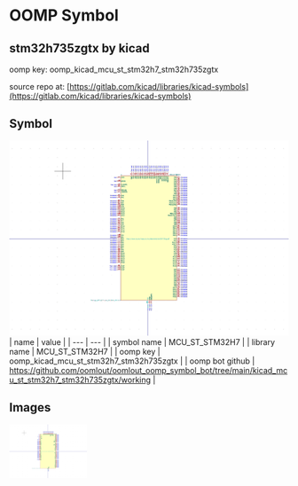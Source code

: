 # OOMP Symbol  
## stm32h735zgtx  by kicad  
  
oomp key: oomp_kicad_mcu_st_stm32h7_stm32h735zgtx  
  
source repo at: [https://gitlab.com/kicad/libraries/kicad-symbols](https://gitlab.com/kicad/libraries/kicad-symbols)  
## Symbol  
  
[![working.png](working_600.png)](working.png)  
| name | value | 
| --- | --- | 
| symbol name | MCU_ST_STM32H7 | 
| library name | MCU_ST_STM32H7 | 
| oomp key | oomp_kicad_mcu_st_stm32h7_stm32h735zgtx | 
| oomp bot github | https://github.com/oomlout/oomlout_oomp_symbol_bot/tree/main/kicad_mcu_st_stm32h7_stm32h735zgtx/working | 
## Images  
  
[![working.png](working_140.png)](working.png)  
